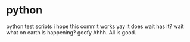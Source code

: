 # python
python test scripts
i hope this commit works
yay it does
wait has it?
wait what on earth is happening?
goofy Ahhh. All is good.